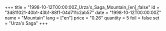 +++
title = "1998-10-12T00:00:00Z_Urza's_Saga_Mountain_[en]_false"
id = "3d811021-40b1-43b1-88f1-04d711c2ab57"
date = "1998-10-12T00:00:00Z"
name = "Mountain"
lang = ["en"]
price = "0.26"
quantity = 5
foil = false
set = "Urza's Saga"
+++
